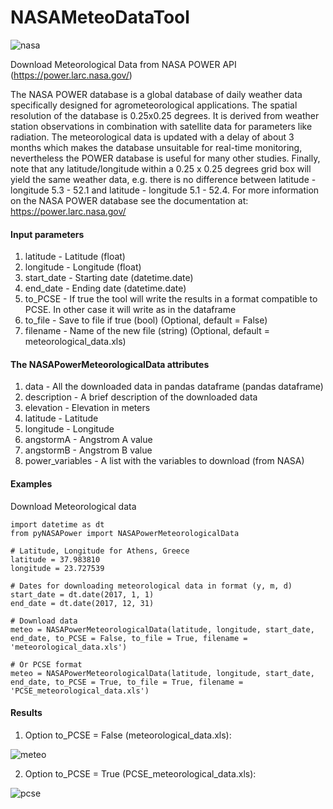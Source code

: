 # NASAMeteoDataTool
![nasa](https://user-images.githubusercontent.com/18232521/75673566-eb882880-5c8b-11ea-9a65-995f94b876bf.png)

Download Meteorological Data from NASA POWER API (https://power.larc.nasa.gov/)

The NASA POWER database is a global database of daily weather data
specifically designed for agrometeorological applications. The spatial
resolution of the database is 0.25x0.25 degrees. It is
derived from weather station observations in combination with satellite
data for parameters like radiation.
The meteorological data is updated with a delay of about 3 months which makes
the database unsuitable for real-time monitoring, nevertheless the
POWER database is useful for many other studies.
Finally, note that any latitude/longitude within a 0.25 x 0.25 degrees grid box
will yield the same weather data, e.g. there is no difference between
latitude - longitude 5.3 - 52.1 and latitude - longitude 5.1 - 52.4.
For more information on the NASA POWER database see the documentation
at: https://power.larc.nasa.gov/

#### Input parameters

1. latitude - Latitude (float)
2. longitude - Longitude (float)
3. start_date - Starting date (datetime.date)
4. end_date - Ending date (datetime.date)
5. to_PCSE - If true the tool will write the results in a format compatible to PCSE. In other case it will write as in the dataframe
6. to_file - Save to file if true (bool) (Optional, default = False)
7. filename - Name of the new file (string) (Optional, default = meteorological_data.xls)

#### The NASAPowerMeteorologicalData attributes

1. data - All the downloaded data in pandas dataframe (pandas dataframe)
2. description - A brief description of the downloaded data
3. elevation - Elevation in meters
4. latitude - Latitude
5. longitude - Longitude
6. angstormA - Angstrom A value
7. angstormB - Angstrom B value
8. power_variables - A list with the variables to download (from NASA)

#### Examples

Download Meteorological data

```
import datetime as dt
from pyNASAPower import NASAPowerMeteorologicalData

# Latitude, Longitude for Athens, Greece
latitude = 37.983810
longitude = 23.727539

# Dates for downloading meteorological data in format (y, m, d)
start_date = dt.date(2017, 1, 1)
end_date = dt.date(2017, 12, 31)

# Download data
meteo = NASAPowerMeteorologicalData(latitude, longitude, start_date, end_date, to_PCSE = False, to_file = True, filename = 'meteorological_data.xls')

# Or PCSE format
meteo = NASAPowerMeteorologicalData(latitude, longitude, start_date, end_date, to_PCSE = True, to_file = True, filename = 'PCSE_meteorological_data.xls')
```

#### Results

1. Option to_PCSE = False (meteorological_data.xls):

![meteo](https://user-images.githubusercontent.com/18232521/75674188-42423200-5c8d-11ea-88b3-9cfb6a219d9e.png)

2. Option to_PCSE = True (PCSE_meteorological_data.xls):

![pcse](https://user-images.githubusercontent.com/18232521/75674240-5d14a680-5c8d-11ea-88fe-15283d65eda9.png)
